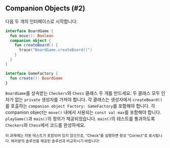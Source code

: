 ## Companion Objects (#2)

다음 두 개의 인터페이스로 시작합니다:

```kotlin
interface BoardGame {
  fun move(): Boolean
  companion object {
    fun createBoard() {
      trace("BoardGame.createBoard()")
    }
  }
}

interface GameFactory {
  fun create(): BoardGame
}
```

`BoardGame`를 상속받는 `Checkers`와 `Chess` 클래스 두 개를 만드세요. 두 클래스 모두 인자가 없는 `private` 생성자를 가져야 합니다. 각 클래스는 생성자에서 `createBoard()`를 호출하는 `companion object Factory: GameFactory`를 포함해야 합니다. 각 companion object는 `move()` 내에서 사용되는 `const val max`를 포함해야 합니다. `playGame()`과 `main()`의 정의가 제공되었습니다. `main()`의 테스트를 통과하도록 `Checkers`와 `Chess`에서 코드를 완성하세요.

<sub> 이 과제에는 자동 테스트가 포함되어 있지 않으므로, "Check"를 실행하면 항상 "Correct"로 표시됩니다. 여러분의 솔루션을 제공된 솔루션과 비교하시기 바랍니다! </sub>